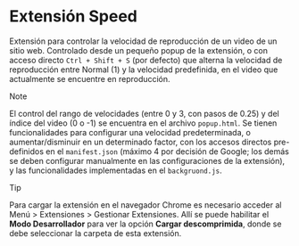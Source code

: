 # Extensión Speed

Extensión para controlar la velocidad de reproducción de un video de un sitio web. Controlado desde un pequeño popup de la extensión, o con acceso directo `Ctrl + Shift + S` (por defecto) que alterna la velocidad de reproducción entre Normal (1) y la velocidad predefinida, en el video que actualmente se encuentre en reproducción.

> [!NOTE]
> El control del rango de velocidades (entre 0 y 3, con pasos de 0.25) y del índice del video (0 o -1) se encuentra en el archivo `popup.html`.
> Se tienen funcionalidades para configurar una velocidad predeterminada, o aumentar/disminuir en un determinado factor, con los accesos directos pre-definidos en el `manifest.json` (máximo 4 por decisión de Google; los demás se deben configurar manualmente en las configuraciones de la extensión), y las funcionalidades implementadas en el `backgruond.js`.

> [!TIP]
> Para cargar la extensión en el navegador Chrome es necesario acceder al Menú > Extensiones > Gestionar Extensiones. Allí se puede habilitar el **Modo Desarrollador** para ver la opción **Cargar descomprimida**, donde se debe seleccionar la carpeta de esta extensión.